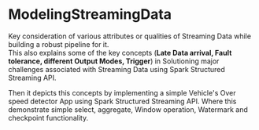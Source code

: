 # ModelingStreamingData
Key consideration of various attributes or qualities of Streaming Data while building a robust pipeline for it.  
This also explains some of the key concepts (__Late Data arrival, Fault tolerance, different Output Modes, Trigger__) in Solutioning major challenges associated with Streaming Data using Spark Structured Streaming API.  

Then it depicts this concepts by implementing a simple Vehicle's Over speed detector App using Spark Structured Streaming API. Where this demonstrate simple select, aggregate, Window operation, Watermark and checkpoint functionality.
